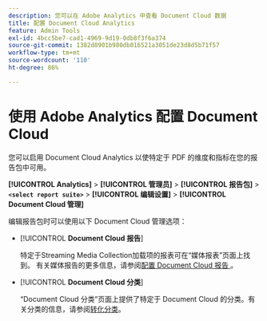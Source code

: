 ```yaml
---
description: 您可以在 Adobe Analytics 中查看 Document Cloud 数据
title: 配置 Document Cloud Analytics
feature: Admin Tools
exl-id: 4bcc5be7-cad1-4969-9d19-0db8f3f6a374
source-git-commit: 1382d8901b980db016521a3051de23d8d5b71f57
workflow-type: tm+mt
source-wordcount: '110'
ht-degree: 86%

---
```


# 使用 Adobe Analytics 配置 Document Cloud

您可以启用 Document Cloud Analytics 以使特定于 PDF 的维度和指标在您的报告包中可用。

**[!UICONTROL Analytics]** > **[!UICONTROL 管理员]** > **[!UICONTROL 报告包]** > **`<select report suite>`** > **[!UICONTROL 编辑设置]** > **[!UICONTROL Document Cloud 管理]**

编辑报告包时可以使用以下 Document Cloud 管理选项：

* [!UICONTROL **Document Cloud 报告**]

  特定于Streaming Media Collection加载项的报表可在“媒体报表”页面上找到。 有关媒体报告的更多信息，请参阅[配置 Document Cloud 报告 ](/help/admin/admin/c-manage-report-suites/c-edit-report-suites/document-cloud-config.md)。

* [!UICONTROL **Document Cloud 分类**]

  “Document Cloud 分类”页面上提供了特定于 Document Cloud 的分类。有关分类的信息，请参阅[转化分类](/help/admin/admin/c-manage-report-suites/c-edit-report-suites/conversion-var-admin/conversion-classifications.md)。
